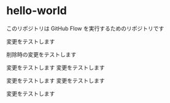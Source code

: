 # hello-world
このリポジトリは GitHub Flow を実行するためのリポジトリです

変更をテストします

削除時の変更をテストします

変更をテストします
変更をテストします

変更をテストします
変更をテストします

変更をテストします
